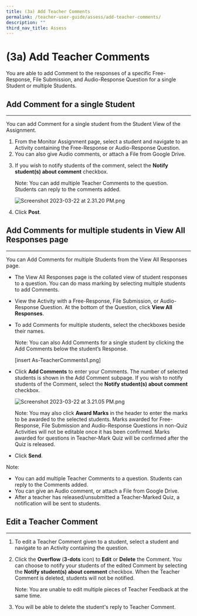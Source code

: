 ```yaml
---
title: (3a) Add Teacher Comments
permalink: /teacher-user-guide/assess/add-teacher-comments/
description: ""
third_nav_title: Assess
---
```

<h1 id="-3a-add-teacher-comments">(3a) Add Teacher Comments</h1>
<p>You are able to add Comment to the responses of a specific Free-Response, File Submission, and Audio-Response Question for a single Student or multiple Students.</p>
<h2 id="-add-comment-for-a-single-student-"><strong>Add Comment for a single Student</strong></h2>
<hr>
<p>You can add Comment for a single student from the Student View of the Assignment.</p>
<ol>
<li>From the Monitor Assignment page, select a student and navigate to an Activity containing the Free-Response or Audio-Response Question.</li>
<li>You can also give Audio comments, or attach a File from Google Drive.</li>
<li><p>If you wish to notify students of the comment, select the <strong>Notify student(s) about comment</strong> checkbox.</p>
<p> Note: You can add multiple Teacher Comments to the question. Students can reply to the comments added.</p>
<p> <img alt="Screenshot 2023-03-22 at 2.31.20 PM.png" src="https://s3-us-west-2.amazonaws.com/secure.notion-static.com/96589610-5364-467a-adbc-50acfeabcfdb/Screenshot_2023-03-22_at_2.31.20_PM.png"></p>
</li>
<li><p>Click <strong>Post</strong>.</p>
</li>
</ol>
<h2 id="-add-comments-for-multiple-students-in-view-all-responses-page"><strong>Add Comments for multiple students in</strong> View All Responses page</h2>
<hr>
<p>You can Add Comments for multiple Students from the View All Responses page.</p>
<ul>
<li><p>The View All Responses page is the collated view of student responses to a question. You can do mass marking by selecting multiple students to add Comments.</p>
</li>
<li><p>View the Activity with a Free-Response, File Submission, or Audio-Response Question. At the bottom of the Question, click <strong>View All Responses</strong>.</p>
</li>
<li><p>To add Comments for multiple students, select the checkboxes beside their names.</p>
<p> Note: You can also Add Comments for a single student by clicking the Add Comments below the student’s Response.</p>
<p> [insert As-TeacherComments1.png]</p>
</li>
<li><p>Click <strong>Add Comments</strong> to enter your Comments. The number of selected students is shown in the Add Comment subpage. If you wish to notify students of the Comment, select the <strong>Notify student(s) about comment</strong> checkbox.</p>
<p> <img alt="Screenshot 2023-03-22 at 3.21.05 PM.png" src="https://s3-us-west-2.amazonaws.com/secure.notion-static.com/d892b2ec-4184-46f0-b734-cee968c4d812/Screenshot_2023-03-22_at_3.21.05_PM.png"></p>
<p> Note: You may also click <strong>Award Marks</strong> in the header to enter the marks to be awarded to the selected students. Marks awarded for Free-Response, File Submission and Audio-Response Questions in non-Quiz Activities will not be editable once it has been confirmed. Marks awarded for questions in Teacher-Mark Quiz will be confirmed after the Quiz is released. </p>
</li>
<li><p>Click <strong>Send</strong>.</p>
</li>
</ul>
<p>Note:</p>
<ul>
<li>You can add multiple Teacher Comments to a question. Students can reply to the Comments added.</li>
<li>You can give an Audio comment, or attach a File from Google Drive.</li>
<li>After a teacher has released/unsubmitted a Teacher-Marked Quiz, a notification will be sent to students.</li>
</ul>
<h2 id="-edit-a-teacher-comment-"><strong>Edit a Teacher Comment</strong></h2>
<hr>
<ol>
<li>To edit a Teacher Comment given to a student, select a student and navigate to an Activity containing the question. </li>
<li><p>Click the <strong>Overflow</strong> (<strong>3-dots</strong> icon) to <strong>Edit</strong> or <strong>Delete</strong> the Comment. You can choose to notify your students of the edited Comment by selecting the <strong>Notify student(s) about comment</strong> checkbox. When the Teacher Comment is deleted, students will not be notified.</p>
<p> Note: You are unable to edit multiple pieces of Teacher Feedback at the same time.</p>
</li>
<li><p>You will be able to delete the student's reply to Teacher Comment.</p>
</li>
</ol>
